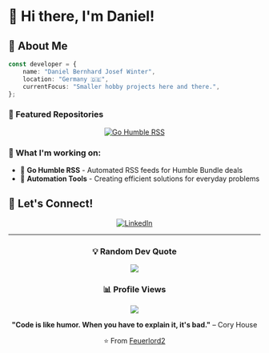 # 👋 Hi there, I'm Daniel!

## 🚀 About Me

```typescript
const developer = {
    name: "Daniel Bernhard Josef Winter",
    location: "Germany 🇩🇪",
    currentFocus: "Smaller hobby projects here and there.",
};
```

### 🚀 Featured Repositories

<div align="center">

[![Go Humble RSS](https://github-readme-stats.vercel.app/api/pin/?username=Feuerlord2&repo=Humble-RSS-Site&theme=tokyonight)](https://github.com/Feuerlord2/Humble-RSS-Site)

</div>

### 🔭 What I'm working on:
- 📡 **Go Humble RSS** - Automated RSS feeds for Humble Bundle deals
- 🤖 **Automation Tools** - Creating efficient solutions for everyday problems

## 💬 Let's Connect!

<div align="center">

[![LinkedIn](https://img.shields.io/badge/LinkedIn-0077B5?style=for-the-badge&logo=linkedin&logoColor=white)](https://linkedin.com/in/daniel-bernhard-josef-winter-89636433a/)

</div>

---

<div align="center">

### 💡 Random Dev Quote
![](https://quotes-github-readme.vercel.app/api?type=horizontal&theme=tokyonight)

### 📊 Profile Views
![](https://komarev.com/ghpvc/?username=Feuerlord2&color=6366f1&style=flat-square&label=Profile+Views)

**"Code is like humor. When you have to explain it, it's bad."** – Cory House

⭐️ From [Feuerlord2](https://github.com/Feuerlord2)

</div>

